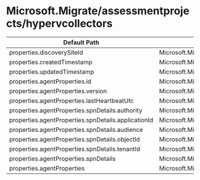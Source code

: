 # Microsoft.Migrate/assessmentprojects/hypervcollectors

| Default Path | Alias |
|---|---|
| properties.discoverySiteId | Microsoft.Migrate/assessmentprojects/hypervcollectors/discoverySiteId |
| properties.createdTimestamp | Microsoft.Migrate/assessmentprojects/hypervcollectors/createdTimestamp |
| properties.updatedTimestamp | Microsoft.Migrate/assessmentprojects/hypervcollectors/updatedTimestamp |
| properties.agentProperties.id | Microsoft.Migrate/assessmentprojects/hypervcollectors/agentProperties.id |
| properties.agentProperties.version | Microsoft.Migrate/assessmentprojects/hypervcollectors/agentProperties.version |
| properties.agentProperties.lastHeartbeatUtc | Microsoft.Migrate/assessmentprojects/hypervcollectors/agentProperties.lastHeartbeatUtc |
| properties.agentProperties.spnDetails.authority | Microsoft.Migrate/assessmentprojects/hypervcollectors/agentProperties.spnDetails.authority |
| properties.agentProperties.spnDetails.applicationId | Microsoft.Migrate/assessmentprojects/hypervcollectors/agentProperties.spnDetails.applicationId |
| properties.agentProperties.spnDetails.audience | Microsoft.Migrate/assessmentprojects/hypervcollectors/agentProperties.spnDetails.audience |
| properties.agentProperties.spnDetails.objectId | Microsoft.Migrate/assessmentprojects/hypervcollectors/agentProperties.spnDetails.objectId |
| properties.agentProperties.spnDetails.tenantId | Microsoft.Migrate/assessmentprojects/hypervcollectors/agentProperties.spnDetails.tenantId |
| properties.agentProperties.spnDetails | Microsoft.Migrate/assessmentprojects/hypervcollectors/agentProperties.spnDetails |
| properties.agentProperties | Microsoft.Migrate/assessmentprojects/hypervcollectors/agentProperties |

